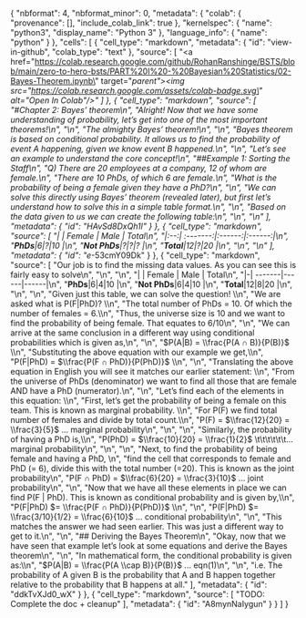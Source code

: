 {
  "nbformat": 4,
  "nbformat_minor": 0,
  "metadata": {
    "colab": {
      "provenance": [],
      "include_colab_link": true
    },
    "kernelspec": {
      "name": "python3",
      "display_name": "Python 3"
    },
    "language_info": {
      "name": "python"
    }
  },
  "cells": [
    {
      "cell_type": "markdown",
      "metadata": {
        "id": "view-in-github",
        "colab_type": "text"
      },
      "source": [
        "<a href=\"https://colab.research.google.com/github/RohanRanshinge/BSTS/blob/main/zero-to-hero-bsts/PART%20I%20-%20Bayesian%20Statistics/02-Bayes-Theorem.ipynb\" target=\"_parent\"><img src=\"https://colab.research.google.com/assets/colab-badge.svg\" alt=\"Open In Colab\"/></a>"
      ]
    },
    {
      "cell_type": "markdown",
      "source": [
        "#Chapter 2: Bayes’ theorem\n",
        "Alright! Now that we have some understanding of probability, let’s get into one of the most important theorems!\n",
        "\n",
        "The almighty Bayes’ theorem!\n",
        "\n",
        "Bayes theorem is based on conditional probability. It allows us to find the probability of event A happening, given we know event B happened.\n",
        "\n",
        "Let’s see an example to understand the core concept!\n",
        "##Example 1: Sorting the Staff\n",
        "Q) There are 20 employees at a company, 12 of whom are female.\n",
        "There are 10 PhDs, of which 6 are female.\n",
        "What is the probability of being a female given they have a PhD?\n",
        "\n",
        "We can solve this directly using Bayes’ theorem (revealed later), but first let’s understand how to solve this in a simple table format.\n",
        "\n",
        "Based on the data given to us we can create the following table:\n",
        "\n",
        "\n"
      ],
      "metadata": {
        "id": "HAvSd8DxQh1l"
      }
    },
    {
      "cell_type": "markdown",
      "source": [
        "| | Female | Male | Total\n",
        "|:--:| :-------:|:------:|:------:|\n",
        "**PhDs**|6|?|10 |\n",
        "**Not PhDs**|?|?|? |\n",
        "**Total**|12|?|20 |\n",
        "\n",
        "\n"
      ],
      "metadata": {
        "id": "e_-53cmY09Dk"
      }
    },
    {
      "cell_type": "markdown",
      "source": [
        "Our job is to find the missing data values. As you can see this is fairly easy to solve\n",
        "\n",
        "\n",
        "| | Female | Male | Total\n",
        "|-| -------|------|------|\n",
        "**PhDs**|6|4|10 |\n",
        "**Not PhDs**|6|4|10 |\n",
        "**Total**|12|8|20 |\n",
        "\n",
        "\n",
        "Given just this table, we can solve the question! \\\n",
        "We are asked what is P(F|PhD)? \\\n",
        "The total number of PhDs = 10. Of which the number of females = 6.\\\n",
        "Thus, the universe size is 10 and we want to find the probability of being female. That equates to 6/10\n",
        "\n",
        "We can arrive at the same conclusion in a different way using conditional probabilities which is given as,\n",
        "\n",
        "$P(A|B) = \\frac{P(A ∩ B)}{P(B)}$ \\\n",
        "Substituting the above equation with our example we get,\\\n",
        "P(F|PhD) = $\\frac{P(F ∩ PhD)}{P(PhD)}$ \\\n",
        "\n",
        "Translating the above equation in English you will see it matches our earlier statement: \\\n",
        "From the universe of PhDs (denominator) we want to find all those that are female AND have a PhD (numerator).\n",
        "\n",
        "Let’s find each of the elements in this equation: \\\n",
        "First, let’s get the probability of being a female on this team. This is known as marginal probability. \\\n",
        "For P(F) we find total number of females and divide by total count.\\\n",
        "P(F) = $\\frac{12}{20} = \\frac{3}{5}$ … marginal probability\n",
        "\n",
        "\n",
        "Similarly, the probability of having a PhD is,\\\n",
        "P(PhD) = $\\frac{10}{20} = \\frac{1}{2}$ \t\t\t\t\t\t… marginal probability\n",
        "\n",
        "\n",
        "Next, to find the probability of being female and having a PhD,  \n",
        "find the cell that corresponds to female and PhD (= 6), divide this with the total number (=20). This is known as the joint probability\n",
        "P(F ∩ PhD) = $\\frac{6}{20} = \\frac{3}{10}$  ... joint probability\n",
        "\n",
        "Now that we have all these elements in place we can find P(F | PhD). This is known as conditional probability and is given by,\\\n",
        "P(F|PhD) $= \\frac{P(F ∩ PhD)}{P(PhD)}$ \\\n",
        "\n",
        "P(F|PhD) $= \\frac{3/10}{1/2} = \\frac{6}{10}$  ... conditional probability\n",
        "\n",
        "This matches the answer we had seen earlier. This was just a different way to get to it.\n",
        "\n",
        "## Deriving the Bayes Theorem\n",
        "Okay, now that we have seen that example let’s look at some equations and derive the Bayes theorem\n",
        "\n",
        "In mathematical form, the conditional probability is given as:\\\n",
        "$P(A|B) = \\frac{P(A \\cap B)}{P(B)}$ ... eqn(1)\n",
        "\n",
        "i.e. The probability of A given B is the probability that A and B happen together relative to the probability that B happens at all."
      ],
      "metadata": {
        "id": "ddkTvXJd0_wX"
      }
    },
    {
      "cell_type": "markdown",
      "source": [
        "TODO: Complete the doc + cleanup"
      ],
      "metadata": {
        "id": "A8mynNaIygun"
      }
    }
  ]
}
